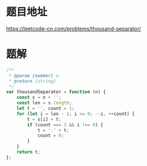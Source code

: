 # 题目地址
https://leetcode-cn.com/problems/thousand-separator/

# 题解
```js
/**
 * @param {number} n
 * @return {string}
 */
var thousandSeparator = function (n) {
    const s = n + '';
    const len = s.length;
    let t = '', count = 1;
    for (let i = len - 1; i >= 0; --i, ++count) {
        t = s[i] + t;
        if (count === 3 && i !== 0) {
            t = '.' + t;
            count = 0;
        }
    }
    return t;
};
```